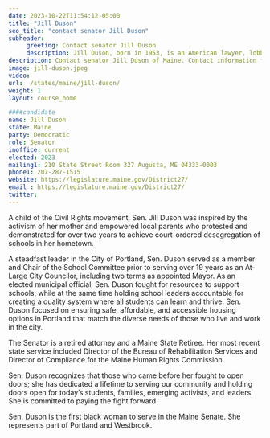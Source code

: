 ```yaml
---
date: 2023-10-22T11:54:12-05:00
title: "Jill Duson"
seo_title: "contact senator Jill Duson"
subheader:
     greeting: Contact senator Jill Duson
     description: Jill Duson, born in 1953, is an American lawyer, lobbyist, and politician from Portland, Maine. She proudly serves as a Member of the Maine Senate, representing the 28th district.
description: Contact senator Jill Duson of Maine. Contact information for Jill Duson includes email address, phone number, and mailing address.
image: jill-duson.jpeg
video:
url:  /states/maine/jill-duson/
weight: 1
layout: course_home

####candidate
name: Jill Duson
state: Maine
party: Democratic
role: Senator
inoffice: current
elected: 2023
mailing1: 210 State Street Room 327 Augusta, ME 04333-0003
phone1: 207-287-1515
website: https://legislature.maine.gov/District27/
email : https://legislature.maine.gov/District27/
twitter:
---
```


A child of the Civil Rights movement, Sen. Jill Duson was inspired by the activism of her mother and empowered local parents who protested and demonstrated for over two years to achieve court-ordered desegregation of schools in her hometown.

A steadfast leader in the City of Portland, Sen. Duson served as a member and Chair of the School Committee prior to serving over 19 years as an At-Large City Councilor, including two terms as appointed Mayor. As an elected municipal official, Sen. Duson fought for resources to support schools, while at the same time holding school leaders accountable for creating a quality system where all students can learn and thrive. Sen. Duson focused on ensuring safe, affordable, and accessible housing options in Portland that match the diverse needs of those who live and work in the city.

The Senator is a retired attorney and a Maine State Retiree. Her most recent state service included Director of the Bureau of Rehabilitation Services and Director of Compliance for the Maine Human Rights Commission.

Sen. Duson recognizes that those who came before her fought to open doors; she has dedicated a lifetime to serving our community and holding doors open for today’s students, families, emerging activists, and leaders. She is committed to paying the fight forward.

Sen. Duson is the first black woman to serve in the Maine Senate. She represents part of Portland and Westbrook.
